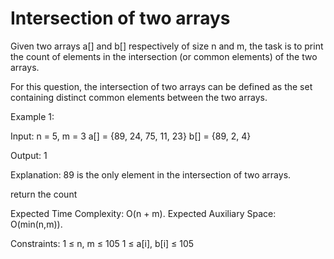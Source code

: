 # Intersection of two arrays

Given two arrays a[] and b[] respectively of size n and m, the task is to print the count of elements in the intersection (or common elements) of the two arrays.

For this question, the intersection of two arrays can be defined as the set containing distinct common elements between the two arrays. 

Example 1:

Input:
n = 5, m = 3
a[] = {89, 24, 75, 11, 23}
b[] = {89, 2, 4}

Output: 1

Explanation: 
89 is the only element 
in the intersection of two arrays.

return the count

Expected Time Complexity: O(n + m).
Expected Auxiliary Space: O(min(n,m)).

Constraints:
1 ≤ n, m ≤ 105
1 ≤ a[i], b[i] ≤ 105